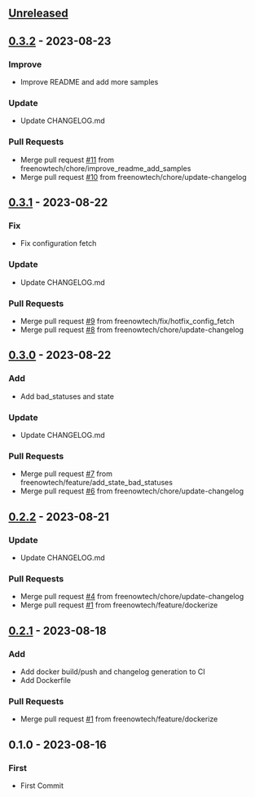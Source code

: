 <a name="unreleased"></a>
## [Unreleased]


<a name="0.3.2"></a>
## [0.3.2] - 2023-08-23
### Improve
- Improve README and add more samples

### Update
- Update CHANGELOG.md

### Pull Requests
- Merge pull request [#11](https://github.com/freenowtech/tableau-prometheus-exporter/issues/11) from freenowtech/chore/improve_readme_add_samples
- Merge pull request [#10](https://github.com/freenowtech/tableau-prometheus-exporter/issues/10) from freenowtech/chore/update-changelog


<a name="0.3.1"></a>
## [0.3.1] - 2023-08-22
### Fix
- Fix configuration fetch

### Update
- Update CHANGELOG.md

### Pull Requests
- Merge pull request [#9](https://github.com/freenowtech/tableau-prometheus-exporter/issues/9) from freenowtech/fix/hotfix_config_fetch
- Merge pull request [#8](https://github.com/freenowtech/tableau-prometheus-exporter/issues/8) from freenowtech/chore/update-changelog


<a name="0.3.0"></a>
## [0.3.0] - 2023-08-22
### Add
- Add bad_statuses and state

### Update
- Update CHANGELOG.md

### Pull Requests
- Merge pull request [#7](https://github.com/freenowtech/tableau-prometheus-exporter/issues/7) from freenowtech/feature/add_state_bad_statuses
- Merge pull request [#6](https://github.com/freenowtech/tableau-prometheus-exporter/issues/6) from freenowtech/chore/update-changelog


<a name="0.2.2"></a>
## [0.2.2] - 2023-08-21
### Update
- Update CHANGELOG.md

### Pull Requests
- Merge pull request [#4](https://github.com/freenowtech/tableau-prometheus-exporter/issues/4) from freenowtech/chore/update-changelog
- Merge pull request [#1](https://github.com/freenowtech/tableau-prometheus-exporter/issues/1) from freenowtech/feature/dockerize


<a name="0.2.1"></a>
## [0.2.1] - 2023-08-18
### Add
- Add docker build/push and changelog generation to CI
- Add Dockerfile

### Pull Requests
- Merge pull request [#1](https://github.com/freenowtech/tableau-prometheus-exporter/issues/1) from freenowtech/feature/dockerize


<a name="0.1.0"></a>
## 0.1.0 - 2023-08-16
### First
- First Commit


[Unreleased]: https://github.com/freenowtech/tableau-prometheus-exporter/compare/0.3.2...HEAD
[0.3.2]: https://github.com/freenowtech/tableau-prometheus-exporter/compare/0.3.1...0.3.2
[0.3.1]: https://github.com/freenowtech/tableau-prometheus-exporter/compare/0.3.0...0.3.1
[0.3.0]: https://github.com/freenowtech/tableau-prometheus-exporter/compare/0.2.2...0.3.0
[0.2.2]: https://github.com/freenowtech/tableau-prometheus-exporter/compare/0.2.1...0.2.2
[0.2.1]: https://github.com/freenowtech/tableau-prometheus-exporter/compare/0.1.0...0.2.1
